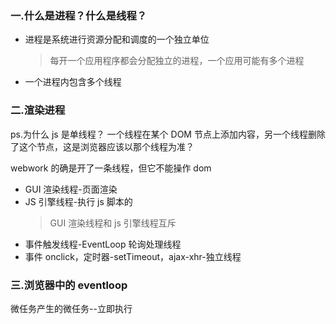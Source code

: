 ### 一.什么是进程？什么是线程？

- 进程是系统进行资源分配和调度的一个独立单位
  > 每开一个应用程序都会分配独立的进程，一个应用可能有多个进程
- 一个进程内包含多个线程

### 二.渲染进程

ps.为什么 js 是单线程？
一个线程在某个 DOM 节点上添加内容，另一个线程删除了这个节点，这是浏览器应该以那个线程为准？

webwork
的确是开了一条线程，但它不能操作 dom

- GUI 渲染线程-页面渲染
- JS 引擎线程-执行 js 脚本的
  > GUI 渲染线程和 js 引擎线程互斥
- 事件触发线程-EventLoop 轮询处理线程
- 事件 onclick，定时器-setTimeout，ajax-xhr-独立线程

### 三.浏览器中的 eventloop

微任务产生的微任务--立即执行
